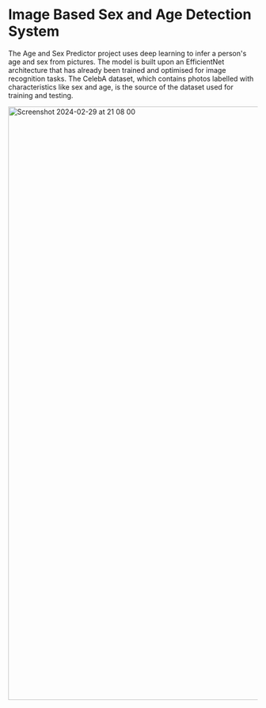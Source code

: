 # Image Based Sex and Age Detection System

The Age and Sex Predictor project uses deep learning to infer a person's age and sex from pictures. The model is built upon an EfficientNet architecture that has already been trained and optimised for image recognition tasks. The CelebA dataset, which contains photos labelled with characteristics like sex and age, is the source of the dataset used for training and testing.


<img width="1199" alt="Screenshot 2024-02-29 at 21 08 00" src="https://github.com/AmaarB/Image-Based-Sex-and-Age-Detection-System-/assets/84424799/3ecc1795-cbeb-493f-a76f-6c7735c18eed">

